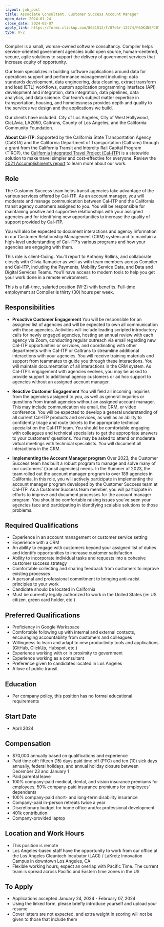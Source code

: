 ```yaml
---
layout: job_post
title: Associate Consultant, Customer Success Account Manager
open_date: 2024-01-24
close_date: 2024-02-07
apply_link: https://forms.clickup.com/8631512/f/87d6r-12274/F6QK4NSPJUYEXPMRLZ?Job%20Role=Account%20Manager
type: W-2
---
```


Compiler is a small, woman-owned software consultancy. Compiler helps service-oriented government agencies build open source, human-centered, secure, agile solutions to support the delivery of government services that increase equity of opportunity.

Our team specializes in building software applications around data for operations support and performance management including: data standards development, data engineering, data cleaning, extract transform and load (ETL) workflows, custom application programming interface (API) development and integration, data integration, data pipelines, data analytics, and data science. Our team’s subject matter expertise in transportation, housing, and homelessness provides depth and quality to the services we design and the applications we build.

Our clients have included: City of Los Angeles, City of West Hollywood, CicLAvia, LA2050, Caltrans, County of Los Angeles, and the California Community Foundation.

**About Cal-ITP**: Supported by the California State Transportation Agency (CalSTA) and the California Department of Transportation (Caltrans) through a grant from the California Transit and Intercity Rail Capital Program (TIRCP), the [California Integrated Travel Project (Cal-ITP)](https://www.calitp.org/) is a statewide solution to make travel simpler and cost-effective for everyone. Review the [2021 Accomplishments report](https://www.calitp.org/assets/Cal-ITP.2021.Accomplishments.Report.pdf) to learn more about our work.

## Role

The Customer Success team helps transit agencies take advantage of the various services offered by Cal-ITP. As an account manager, you will moderate and manage communication between Cal-ITP and the California transit agency customers assigned to you. You will be responsible for maintaining positive and supportive relationships with your assigned agencies and for identifying new opportunities to increase the quality of support provided by Cal-ITP.

You will also be expected to document interactions and agency information in our Customer Relationship Management (CRM) system and to maintain a high-level understanding of Cal-ITP’s various programs and how your agencies are engaging with them.

This role is client-facing. You’ll report to Anthony Rollins, and collaborate closely with Olivia Ramacier as well as with team members across Compiler and Cal-ITP, including the Payments, Mobility Service Data, and Data and Digital Services Teams. You’ll have access to modern tools to help you get your work done in a remote environment.

This is a full-time, salaried position (W-2) with benefits. Full-time employment at Compiler is thirty (30) hours per week.

## Responsibilities

- **Proactive Customer Engagement** You will be responsible for an assigned list of agencies and will be expected to own all communication with those agencies. Activities will include leading scripted introductory calls for newly engaged agencies, hosting an annual review with each agency via Zoom, conducting regular outreach via email regarding new Cal-ITP opportunities or services, and coordinating with other departments within Cal-ITP or Caltrans to streamline additional interactions with your agencies. You will receive training materials and support from teammates to guide you through these interactions. You will maintain documentation of all interactions in the CRM system. As Cal-ITP’s engagement with agencies evolves, you may be asked to provide support to additional agency customers or ad hoc support to agencies without an assigned account manager.

- **Reactive Customer Engagement** You will field all incoming inquiries from the agencies assigned to you, as well as general inquiries or questions from transit agencies without an assigned account manager. This may include communication via email, the CRM, or video conference. You will be expected to develop a general understanding of all current Cal-ITP products and services, as well as an ability to confidently triage and route tickets to the appropriate technical specialist on the Cal-ITP team. You should be comfortable engaging with colleagues and technical specialists to get the appropriate answers to your customers’ questions. You may be asked to attend or moderate virtual meetings with technical specialists. You will document all interactions in the CRM.

- **Implementing the Account Manager program** Over 2023, the Customer Success team has built a robust program to manage and solve many of our customers' (transit agencies) needs. In the Summer of 2023, the team rolled out the account manager program to over 189 agencies in California. In this role, you will actively participate in implementing the account manager program developed by the Customer Success team at Cal-ITP. As a Customer Success team member, you will participate in efforts to improve and document processes for the account manager program. You should be comfortable raising issues you’ve seen your agencies face and participating in identifying scalable solutions to those problems.

## Required Qualifications

- Experience in an account management or customer service setting
- Experience with a CRM
- An ability to engage with customers beyond your assigned list of duties and identify opportunities to increase customer satisfaction
- Ability to incorporate individual tasks and requests into a cohesive customer success strategy
- Comfortable collecting and sharing feedback from customers to improve existing processes
- A personal and professional commitment to bringing anti-racist principles to your work
- Candidate should be located in California
- Must be currently legally authorized to work in the United States (ie: US citizen, green card holder, etc.)

## Preferred Qualifications

- Proficiency in Google Workspace
- Comfortable following up with internal and external contacts, encouraging accountability from customers and colleagues
- Willingness to learn and adapt to new productivity tools and applications (GitHub, ClickUp, Hubspot, etc.)
- Experience working with or in proximity to government
- Experience working as a consultant
- Preference given to candidates located in Los Angeles
- A love of public transit

## Education

- Per company policy, this position has no formal educational requirements

## Start Date

- April 2024

## Compensation

- $70,000 annually based on qualifications and experience
- Paid time off: fifteen (15) days paid time off (PTO) and ten (10) sick days annually, federal holidays, and annual holiday closure between December 23 and January 1
- Paid parental leave
- 100% company-paid medical, dental, and vision insurance premiums for employees; 50% company-paid insurance premiums for employees’ dependents
- 100% company-paid short- and long-term disability insurance
- Company-paid in-person retreats twice a year
- Discretionary budget for home office and/or professional development
- 401k contribution
- Company-provided laptop

## Location and Work Hours

- This position is remote
- Los Angeles-based staff have the opportunity to work from our office at the Los Angeles Cleantech Incubator (LACI) / LaKretz Innovation Campus in downtown Los Angeles, CA
- Flexible working hours; expect an overlap with Pacific Time. The current team is spread across Pacific and Eastern time zones in the US

## To Apply

- Applications accepted January 24, 2024 - February 07, 2024
- Using the linked form, please briefly introduce yourself and upload your resume
- Cover letters are not expected, and extra weight in scoring will not be given to those that include them
